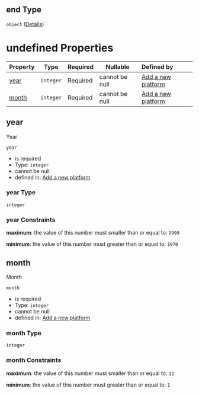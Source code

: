 ## end Type

`object` ([Details](add-platform-properties-duration-properties-end.md))

# undefined Properties

| Property        | Type      | Required | Nullable       | Defined by                                                                                                                                                                                              |
| :-------------- | --------- | -------- | -------------- | :------------------------------------------------------------------------------------------------------------------------------------------------------------------------------------------------------ |
| [year](#year)   | `integer` | Required | cannot be null | [Add a new platform](add-platform-properties-duration-properties-end-properties-year.md "http&#x3A;//www.city-game-studio.com/add.platform.json#/properties/duration/properties/end/properties/year")   |
| [month](#month) | `integer` | Required | cannot be null | [Add a new platform](add-platform-properties-duration-properties-end-properties-month.md "http&#x3A;//www.city-game-studio.com/add.platform.json#/properties/duration/properties/end/properties/month") |

## year

Year


`year`

-   is required
-   Type: `integer`
-   cannot be null
-   defined in: [Add a new platform](add-platform-properties-duration-properties-end-properties-year.md "http&#x3A;//www.city-game-studio.com/add.platform.json#/properties/duration/properties/end/properties/year")

### year Type

`integer`

### year Constraints

**maximum**: the value of this number must smaller than or equal to: `9999`

**minimum**: the value of this number must greater than or equal to: `1970`

## month

Month


`month`

-   is required
-   Type: `integer`
-   cannot be null
-   defined in: [Add a new platform](add-platform-properties-duration-properties-end-properties-month.md "http&#x3A;//www.city-game-studio.com/add.platform.json#/properties/duration/properties/end/properties/month")

### month Type

`integer`

### month Constraints

**maximum**: the value of this number must smaller than or equal to: `12`

**minimum**: the value of this number must greater than or equal to: `1`

